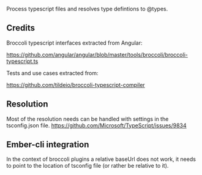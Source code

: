Process typescript files and resolves type defintions to @types.

## Credits

Broccoli typescript interfaces extracted from Angular:

https://github.com/angular/angular/blob/master/tools/broccoli/broccoli-typescript.ts

Tests and use cases extracted from:

https://github.com/tildeio/broccoli-typescript-compiler

## Resolution

Most of the resolution needs can be handled with settings in the tsconfig.json file.
https://github.com/Microsoft/TypeScript/issues/9834


## Ember-cli integration

In the context of broccoli plugins a relative baseUrl does not work, it needs to
point to the location of tsconfig file (or rather be relative to it).
